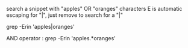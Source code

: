 search a snippet with "apples" OR "oranges" characters
E is automatic escaping for "|", just remove to search for a "|"

grep -Erin 'apples|oranges' 

AND operator :
grep -Erin 'apples.*oranges' 

